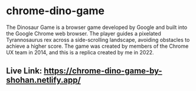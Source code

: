 # chrome-dino-game
The Dinosaur Game is a browser game developed by Google and built into the Google Chrome web browser. The player guides a pixelated Tyrannosaurus rex across a side-scrolling landscape, avoiding obstacles to achieve a higher score. The game was created by members of the Chrome UX team in 2014, and this is a replica created by me in 2022.

## Live Link: https://chrome-dino-game-by-shohan.netlify.app/
